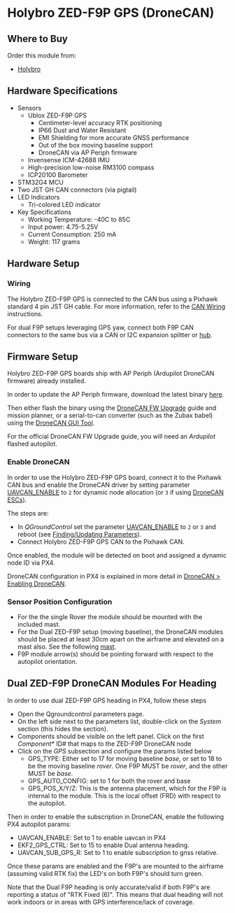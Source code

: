 # Holybro ZED-F9P GPS (DroneCAN)

## Where to Buy

Order this module from:

- [Holybro](https://holybro.com/collections/h-rtk-gps/products/h-rtk-zed-f9p-rover)

## Hardware Specifications

- Sensors
  - Ublox ZED-F9P GPS
    - Centimeter-level accuracy RTK positioning
    - IP66 Dust and Water Resistant
    - EMI Shielding for more accurate GNSS performance
    - Out of the box moving baseline support
    - DroneCAN via AP Periph firmware
  - Invensense ICM-42688 IMU
  - High-precision low-noise RM3100 compass
  - ICP20100 Barometer
- STM32G4 MCU
- Two JST GH CAN connectors (via pigtail)
- LED Indicators
  - Tri-colored LED indicator
- Key Specifications
  - Working Temperature: -40C to 85C
  - Input power: 4.75-5.25V
  - Current Consumption: 250 mA
  - Weight: 117 grams

## Hardware Setup

### Wiring

The Holybro ZED-F9P GPS is connected to the CAN bus using a Pixhawk standard 4 pin JST GH cable.
For more information, refer to the [CAN Wiring](../can/index.md#wiring) instructions.

For dual F9P setups leveraging GPS yaw, connect both F9P CAN connectors to the same bus
via a CAN or I2C expansion splitter or [hub](https://holybro.com/products/can-hub?_pos=1&_sid=eeb6b74b2&_ss=r).

## Firmware Setup

Holybro ZED-F9P GPS boards ship with AP Periph (Ardupilot DroneCAN firmware) already installed.

In order to update the AP Periph firmware, download the latest binary [here](https://firmware.ardupilot.org/AP_Periph/latest/HolybroG4_GPS/).

Then either flash the binary using the [DroneCAN FW Upgrade](https://docs.holybro.com/gps-and-rtk-system/zed-f9p-h-rtk-series/dronecan-fw-upgrade) guide and mission planner, or
a serial-to-can converter (such as the Zubax babel) using the [DroneCAN GUI Tool](https://dronecan.github.io/Implementations/Libuavcan/Tutorials/11._Firmware_update/).

For the official DroneCAN FW Upgrade guide, you will need an _Ardupilot_ flashed autopilot.

### Enable DroneCAN

In order to use the Holybro ZED-F9P GPS board, connect it to the Pixhawk CAN bus and enable the DroneCAN driver by setting parameter [UAVCAN_ENABLE](../advanced_config/parameter_reference.md#UAVCAN_ENABLE) to `2` for dynamic node allocation (or `3` if using [DroneCAN ESCs](../dronecan/escs.md)).

The steps are:

- In _QGroundControl_ set the parameter [UAVCAN_ENABLE](../advanced_config/parameter_reference.md#UAVCAN_ENABLE) to `2` or `3` and reboot (see [Finding/Updating Parameters](../advanced_config/parameters.md)).
- Connect Holybro ZED-F9P GPS CAN to the Pixhawk CAN.

Once enabled, the module will be detected on boot and assigned a dynamic node ID via PX4.

DroneCAN configuration in PX4 is explained in more detail in [DroneCAN > Enabling DroneCAN](../dronecan/index.md#enabling-dronecan).

### Sensor Position Configuration
- For the the single Rover the module should be mounted with the included mast.
- For the Dual ZED-F9P setup (moving baseline), the DroneCAN modules should be placed at least 30cm apart on the airframe and elevated on a mast also. See the following [mast](https://holybro.com/products/30-antenna-mount?_pos=20&_sid=67b49d76b&_ss=r).
- F9P module arrow(s) should be pointing forward with respect to the autopilot orientation.

## Dual ZED-F9P DroneCAN Modules For Heading

In order to use dual ZED-F9P GPS heading in PX4, follow these steps
  - Open the Qgroundcontrol parameters page.
  - On the left side next to the parameters list, double-click on the _System_ section (this hides the section).
  - Components should be visible on the left panel. Click on the first _Component_* ID# that maps to the ZED-F9P DroneCAN node 
  - Click on the _GPS_ subsection and configure the params listed below
    - GPS_TYPE: Either set to 17 for moving baseline _base_, or set to 18 to be the moving baseline _rover_. One F9P MUST be _rover_, and the other MUST be _base_.
    - GPS_AUTO_CONFIG: set to 1 for both the rover and base
    - GPS_POS_X/Y/Z: This is the antenna placement, which for the F9P is internal to the module. This is the local offset (FRD) with respect to the autopilot.

Then in order to enable the subscription in DroneCAN, enable the following PX4 autopilot params:
  - UAVCAN_ENABLE: Set to 1 to enable uavcan in PX4
  - EKF2_GPS_CTRL: Set to 15 to enable Dual antenna heading.
  - UAVCAN_SUB_GPS_R: Set to 1 to enable subscription to gnss relative.

Once these params are enabled and the F9P's are mounted to the airframe (assuming valid RTK fix) the LED's on both F9P's should turn green.

Note that the Dual F9P heading is only accurate/valid if both F9P's are reporting a status of "RTK Fixed (6)". This means that dual heading will not work indoors or in areas with GPS interference/lack of coverage.

